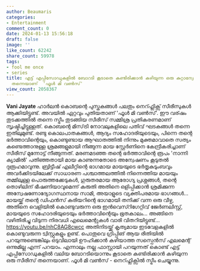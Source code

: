 ```yaml
---
author: Beaumaris
categories:
- Entertainment
comment_count: 0
date: 2024-01-13 15:56:18
draft: false
image: ''
like_count: 62242
share_count: 59978
tags:
- fool me once
- series
title: എട്ട് എപ്പിസോഡുകളിൽ ബോറടി കൂടാതെ കണ്ടിരിക്കാൻ കഴിയുന്ന ഒരു കുറ്റാന്വേഷണ സീരീസ്
  തന്നെയാണ്  'ഫൂൾ മി വൺസ്'
view_count: 2058367
---
```


**Vani Jayate** ഹാർലൻ കൊബന്റെ പുസ്തകങ്ങൾ പലതും നെറ്ഫ്ലിക്സ് സീരീസുകൾ ആക്കിയിട്ടുണ്ട്. അവയിൽ ഏറ്റവും പുതിയതാണ് 'ഫൂൾ മി വൺസ്'. ഈ വര്ഷം തുടക്കത്തിൽ തന്നെ സ്ട്രീം തുടങ്ങിയ സീരീസ് സമ്മിശ്ര പ്രതികരണമാണ് സൃഷ്ടിച്ചിട്ടുള്ളത്. കൊബന്റെ മിസ്‌ട്രി നോവലുകളിലെ പതിവ് ഘടകങ്ങൾ തന്നെ ഇതിലുമുണ്ട്. രണ്ടു കൊലപാതകങ്ങൾ, ആദ്യം സഹോദരിയുടെയും, പിന്നെ തന്റെ ഭർത്താവിന്റെയും, കൊണ്ടുണ്ടായ ആഘാതത്തിൽ നിന്നും മുക്തമാവാതെ സത്യം കണ്ടെത്താനുള്ള ശ്രമങ്ങളുമായി നീങ്ങുന്ന മായ സ്റ്റേർണിനെ കേന്ദ്രീകരിച്ചാണ് സീരീസ് മുന്നോട്ട് നീങ്ങുന്നത്. മരണമടഞ്ഞ തന്റെ ഭർത്താവിന്റെ രൂപം 'നാന്നി ക്യാമിൽ' പതിഞ്ഞതായി മായ കാണുന്നതോടെ അന്വേഷണം കൂടുതൽ ദുരൂഹമാവുന്നു. ബ്രിട്ടീഷ് എലീറ്റിന്റെ ഭാഗമായ മായയുടെ ഭർതൃകുടുംബവും അവർക്കിടയിലേക്ക് സാധാരണ പശ്ചാത്തലത്തിൽ നിന്നെത്തിയ മായയും തമ്മിലുള്ള പൊരുത്തക്കേടുകൾ, ഗുരുതരമായ ആരോഗ്യ പ്രശ്നങ്ങൾ, തന്റെ തൊഴിലിന് ഭീഷണിയാവുമെന്ന് കരുതി അതിനെ ഒളിപ്പിക്കാൻ ശ്രമിക്കുന്ന അന്വേഷണോദ്യോഗസ്ഥനായ സാമി, അയാളുടെ വ്യക്തിപരമായ ഭാഗങ്ങൾ... മായയ്ക്ക് തന്റെ ഡിഫൻസ് കരിയറിന്റെ ഭാഗമായി തനിക്ക് വന്ന ഒരു വീഴ്ച, അതിനെ വെളിയിൽ കൊണ്ടുവരുന്ന ഒരു ഇൻവെസ്റിഗേറ്റിവ് ജേർണലിസ്റ്റ്, മായയുടെ സഹോദരിയുടെയും ഭർത്താവിന്റെയും ഭൂതകാലം... അങ്ങിനെ വഴിതിരിച്ചു വിടുന്ന നിരവധി എലെമെന്റുകൾ വാരി വിതറിയിട്ടുണ്ട്... https://youtu.be/nhC8AG8cwcc അതിനിടയ്ക്ക് കൃത്യമായ ഇടവേളകളിൽ കൊണ്ടുവരുന്ന ട്വിസ്റ്റുകളും ഉണ്ട്. പൊതുവെ ഗ്രിപ്പിങ് ആയ രീതിയിൽ പറയുന്നുണ്ടെങ്കിലും ഒടുവിലായി ഊഹിക്കാൻ കഴിയാത്ത സസ്പെൻസ് എലമെന്റ് ഒന്നുമില്ല എന്ന് പറയാം. എന്നാലും നല്ല ഫാസ്റ്റായി പറയുന്നത് കൊണ്ട് എട്ട് എപ്പിസോഡുകളിൽ വലിയ ബോറടിയൊന്നും കൂടാതെ കണ്ടിരിക്കാൻ കഴിയുന്ന ഒരു സീരീസ് തന്നെയാണ്. ഫൂൾ മി വൺസ് - നെറ്ഫ്ലിക്സിൽ സ്ട്രീം ചെയ്യുന്നു.